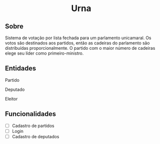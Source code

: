 <h1 align='center'>Urna</h1>

## Sobre
Sistema de votação por lista fechada para um parlamento unicamaral. Os votos são destinados aos partidos, então as cadeiras do parlamento são distribuídas proporcionalmente. O partido com o maior número de cadeiras elege seu líder como primeiro-ministro.

## Entidades
Partido

Deputado

Eleitor

## Funcionalidades

- [ ] Cadastro de partidos
- [ ] Login
- [ ] Cadastro de deputados
